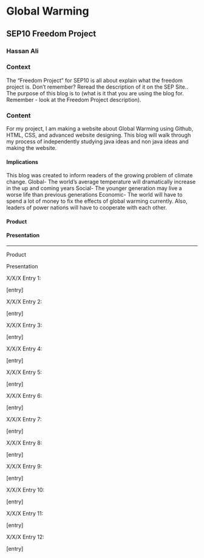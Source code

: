 # Global Warming
## SEP10 Freedom Project
### Hassan Ali

### Context
The “Freedom Project” for SEP10 is all about explain what the freedom project is. Don’t remember? Reread the description of it on the SEP Site.. The purpose of this blog is to (what is it that you are using the blog for. Remember - look at the Freedom Project description).

### Content
For my project, I am making a website about Global Warming using Github, HTML, CSS, and advanced website designing. This blog will walk through my process of independently studying java ideas and non java ideas and making the website.

#### Implications
This blog was created to inform readers of the growing problem of climate change.
	Global- The world’s average temperature will dramatically increase in the up and coming years
	Social- The younger generation may live a worse life than previous generations
	Economic- The world will have to spend a lot of money to fix the effects of global warming currently. Also, leaders of power nations will have to cooperate with each other.
#### Product

#### Presentation

___

Product

Presentation


X/X/X Entry 1:

[entry]


X/X/X Entry 2:

[entry]


X/X/X Entry 3:

[entry]


X/X/X Entry 4:

[entry]


X/X/X Entry 5:

[entry]


X/X/X Entry 6:

[entry]


X/X/X Entry 7:

[entry]


X/X/X Entry 8:

[entry]


X/X/X Entry 9:

[entry]


X/X/X Entry 10:

[entry]


X/X/X Entry 11:

[entry]


X/X/X Entry 12:

[entry]
